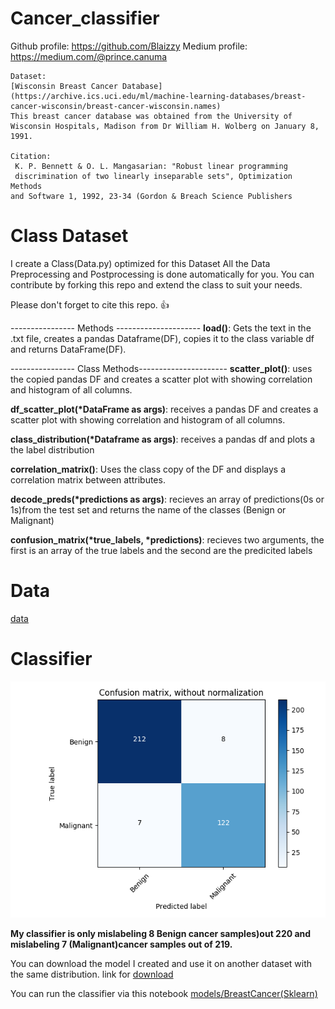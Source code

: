 # Cancer_classifier

Github profile:  https://github.com/Blaizzy
Medium profile:  https://medium.com/@prince.canuma

    Dataset:
    [Wisconsin Breast Cancer Database](https://archive.ics.uci.edu/ml/machine-learning-databases/breast-cancer-wisconsin/breast-cancer-wisconsin.names)
    This breast cancer database was obtained from the University of Wisconsin Hospitals, Madison from Dr William H. Wolberg on January 8, 1991.
    
    Citation:
     K. P. Bennett & O. L. Mangasarian: "Robust linear programming
     discrimination of two linearly inseparable sets", Optimization Methods
    and Software 1, 1992, 23-34 (Gordon & Breach Science Publishers
    
# Class Dataset
I create a Class(Data.py) optimized for this Dataset
All the Data Preprocessing and Postprocessing is done automatically for you. 
You can contribute by forking this repo and extend the class to suit your needs.
    
Please don't forget to cite this repo. :+1:

---------------- Methods ---------------------
**load()**: Gets the text in the .txt file, creates a pandas Dataframe(DF),
copies it to the class variable df and returns DataFrame(DF).

---------------- Class Methods----------------------
**scatter_plot()**: uses the copied pandas DF and creates a scatter plot with showing correlation and histogram
of all columns.

**df_scatter_plot(*DataFrame as args)**: receives a pandas DF and creates a scatter plot with showing correlation and histogram of all columns.

**class_distribution(*Dataframe as args)**: receives a pandas df and plots a the label distribution

**correlation_matrix()**: Uses the class copy of the DF and displays a correlation matrix between attributes.

**decode_preds(*predictions as args)**: recieves an array of predictions(0s or 1s)from the test set and returns the name of the
classes (Benign or Malignant)

**confusion_matrix(*true_labels, *predictions)**: recieves two arguments, the first is an array of the true labels
and the second are the predicited labels
    
    
# Data
[data](https://github.com/Blaizzy/Cancer_classifier/blob/Blaizzy-beta/data/breast_cancer_dataset.csv)
# Classifier 

![pred](https://github.com/Blaizzy/Cancer_classifier/blob/Blaizzy-beta/img/precision_50%25.png)

**My classifier is only mislabeling 8 Benign cancer samples)out 220 and mislabeling 7 (Malignant)cancer samples out of 219.**

You can download the model I created and use it on another dataset with the same distribution. link for [download](https://github.com/Blaizzy/Cancer_classifier/blob/Blaizzy-beta/models/saved_models/WiscosinBreastCancerClf.joblib)

You can run the classifier via this notebook [models/BreastCancer(Sklearn)](https://github.com/Blaizzy/Cancer_classifier/blob/Blaizzy-beta/models/BreastCancer(Sklearn).ipynb)

